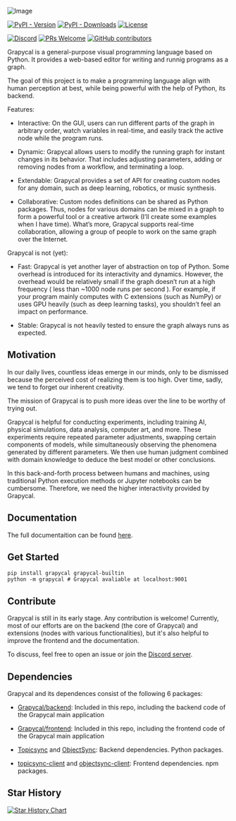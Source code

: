 
![Image](https://i.imgur.com/hEnU3MI.png)

[![PyPI - Version](https://img.shields.io/pypi/v/grapycal)](https://pypi.org/project/grapycal/)
[![PyPI - Downloads](https://img.shields.io/pypi/dw/grapycal)](https://pypi.org/project/grapycal/)
[![License](https://img.shields.io/github/license/eri24816/Grapycal)](./LICENSE)


[![Discord](https://img.shields.io/discord/1094532480721236041?logo=discord&labelColor=white&color=5865F2)](https://discord.gg/jm3UttQf)
[![PRs Welcome](https://img.shields.io/badge/PRs-welcome-brightgreen)](https://github.com/eri24816/Grapycal/pulls)
[![GitHub contributors](https://img.shields.io/github/contributors/eri24816/grapycal)](https://github.com/eri24816/Grapycal/graphs/contributors)

Grapycal is a general-purpose visual programming language based on Python. It provides a web-based editor for writing and runnig programs as a graph.

The goal of this project is to make a programming language align with human perception at best, while being powerful with the help of Python, its backend.

Features:

- Interactive: On the GUI, users can run different parts of the graph in arbitrary order, watch variables in real-time, and easily track the active node while the program runs.

- Dynamic: Grapycal allows users to modify the running graph for instant changes in its behavior. That includes adjusting parameters, adding or removing nodes from a workflow, and terminating a loop.

- Extendable: Grapycal provides a set of API for creating custom nodes for any domain, such as deep learning, robotics, or music synthesis.

- Collaborative: Custom nodes definitions can be shared as Python packages. Thus, nodes for various domains can be mixed in a graph to form a powerful tool or a creative artwork (I’ll create some examples when I have time). What’s more, Grapycal supports real-time collaboration, allowing a group of people to work on the same graph over the Internet.

Grapycal is not (yet):

- Fast: Grapycal is yet another layer of abstraction on top of Python. Some overhead is introduced for its interactivity and dynamics. However, the overhead would be relatively small if the graph doesn’t run at a high frequency ( less than ~1000 node runs per second ). For example, if your program mainly computes with C extensions (such as NumPy) or uses GPU heavily (such as deep learning tasks), you shouldn’t feel an impact on performance.

- Stable: Grapycal is not heavily tested to ensure the graph always runs as expected.

## Motivation

In our daily lives, countless ideas emerge in our minds, only to be dismissed because the perceived cost of realizing them is too high. Over time, sadly, we tend to forget our inherent creativity.

The mission of Grapycal is to push more ideas over the line to be worthy of trying out.

Grapycal is helpful for conducting experiments, including training AI, physical simulations, data analysis, computer art, and more. These experiments require repeated parameter adjustments, swapping certain components of models, while simultaneously observing the phenomena generated by different parameters. We then use human judgment combined with domain knowledge to deduce the best model or other conclusions.

In this back-and-forth process between humans and machines, using traditional Python execution methods or Jupyter notebooks can be cumbersome. Therefore, we need the higher interactivity provided by Grapycal.



## Documentation

The full documentaition can be found [here](https://eri24816.github.io/Grapycal/).

## Get Started

```
pip install grapycal grapycal-builtin
python -m grapycal # Grapycal avaliable at localhost:9001
```

## Contribute

Grapycal is still in its early stage. Any contribution is welcome! Currently, most of our efforts are on the backend (the core of Grapycal) and extensions (nodes with various functionalities), but it's also helpful to improve the frontend and the documentation.

To discuss, feel free to open an issue or join the [Discord server](https://discord.gg/baHWyr6Q).

## Dependencies

Grapycal and its dependences consist of the following 6 packages:

- [Grapycal/backend](https://github.com/eri24816/Grapycal): Included in this repo, including the backend code of the Grapycal main application

- [Grapycal/frontend](https://github.com/eri24816/Grapycal): Included in this repo, including the frontend code of the Grapycal main application

- [Topicsync](https://github.com/eri24816/Topicsync) and [ObjectSync](https://github.com/eri24816/ObjectSync): Backend dependencies. Python packages.

- [topicsync-client](https://github.com/eri24816/topicsync-client) and [objectsync-client](https://github.com/eri24816/ObjectSyncClient_ts): Frontend dependencies. npm packages.


## Star History

<a href="https://star-history.com/#eri24816/Grapycal&Date">
  <picture>
    <source media="(prefers-color-scheme: dark)" srcset="https://api.star-history.com/svg?repos=eri24816/Grapycal&type=Date&theme=dark" />
    <source media="(prefers-color-scheme: light)" srcset="https://api.star-history.com/svg?repos=eri24816/Grapycal&type=Date" />
    <img alt="Star History Chart" src="https://api.star-history.com/svg?repos=eri24816/Grapycal&type=Date" />
  </picture>
</a>
